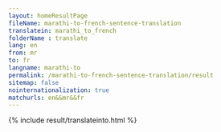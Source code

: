 ```yaml
---
layout: homeResultPage
fileName: marathi-to-french-sentence-translation
translatein: marathi_to_french
folderName : translate
lang: en
from: mr
to: fr
langname: marathi-to
permalink: /marathi-to-french-sentence-translation/result
sitemap: false
nointernationalization: true
matchurls: en&&mr&&fr
---
```

{% include result/translateinto.html %}

<script src="/js/result/translation.js" data-foldername="{{page.folderName}}" data-lang="{{page.lang}}"></script>
